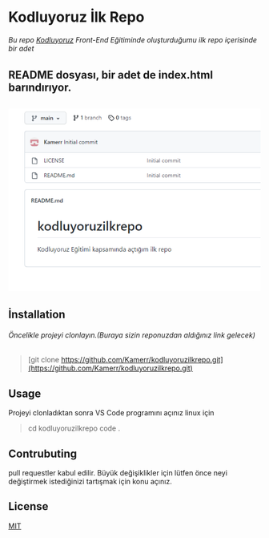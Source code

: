 # Kodluyoruz İlk Repo 
###### Bu repo [Kodluyoruz](https://www.kodluyoruz.org/) Front-End Eğitiminde oluşturduğumu ilk repo içerisinde bir adet 
README dosyası, bir adet de index.html barındırıyor.
----------------------------------------------
 ![resim](/picture1.PNG)
-----------------------------------------------
## İnstallation
###### Öncelikle projeyi clonlayın.(Buraya sizin reponuzdan aldığınız link gelecek)
>[git clone https://github.com/Kamerr/kodluyoruzilkrepo.git](https://github.com/Kamerr/kodluyoruzilkrepo.git)

## Usage
Projeyi clonladıktan sonra VS Code programını açınız
linux için

>cd kodluyoruzilkrepo
>code .

## Contrubuting 

pull requestler kabul edilir. Büyük değişiklikler için lütfen önce neyi değiştirmek 
istediğinizi tartışmak için konu açınız.

## License
[MIT](https://choosealicense.com/licenses/mit/)

